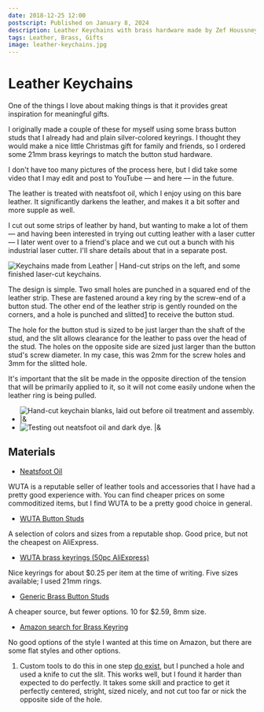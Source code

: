 ```yaml
---
date: 2018-12-25 12:00
postscript: Published on January 8, 2024
description: Leather Keychains with brass hardware made by Zef Houssney.
tags: Leather, Brass, Gifts
image: leather-keychains.jpg
---
```


# Leather Keychains

One of the things I love about making things is that it provides great
inspiration for meaningful gifts.

I originally made a couple of these for myself using some brass button studs
that I already had and plain silver-colored keyrings. I thought they would make
a nice little Christmas gift for family and friends, so I ordered some 21mm
brass keyrings to match the button stud hardware.

I don't have too many pictures of the process here, but I did take some video
that I may edit and post to YouTube — and here — in the future.

The leather is treated with neatsfoot oil, which I enjoy using on this bare
leather. It significantly darkens the leather, and makes it a bit softer and
more supple as well.

I cut out some strips of leather by hand, but wanting to make a lot of them
— and having been interested in trying out cutting leather with a laser cutter —
I later went over to a friend's place and we cut out a bunch with his industrial
laser cutter. I'll share details about that in a separate post.

![Keychains made from Leather | Hand-cut strips on the left, and some finished laser-cut keychains.](leather-keychains.jpg)

The design is simple. Two small holes are punched in a squared end of the
leather strip. These are fastened around a key ring by the screw-end of a button
stud. The other end of the leather strip is gently rounded on the corners, and a
hole is punched and slitted[1](#footnotes) to receive the button stud.

The hole for the button stud is sized to be just larger than the shaft of the
stud, and the slit allows clearance for the leather to pass over the head of the
stud. The holes on the opposite side are sized just larger than the button
stud's screw diameter. In my case, this was 2mm for the screw holes and 3mm
for the slitted hole.

It's important that the slit be made in the opposite direction of the tension
that will be primarily applied to it, so it will not come easily undone when
the leather ring is being pulled.

- ![Hand-cut keychain blanks, laid out before oil treatment and assembly. |&](hand-cut-keychains.jpg)
- ![Testing out neatsfoot oil and dark dye. |&](flat-keychain-blanks.jpg)


## Materials

- [Neatsfoot Oil](https://amzn.to/3sZp4ff)

WUTA is a reputable seller of leather tools and accessories that I have had a
pretty good experience with. You can find cheaper prices on some commoditized
items, but I find WUTA to be a pretty good choice in general.

- [WUTA Button Studs](https://s.click.aliexpress.com/e/_A8T4nD)
<div class="detail">
A selection of colors and sizes from a reputable shop. Good price, but not the cheapest on AliExpress.
</div>

- [WUTA brass keyrings (50pc AliExpress)](https://s.click.aliexpress.com/e/_97Gu9l)
<div class="detail">
Nice keyrings for about $0.25 per item at the time of writing. Five sizes
available; I used 21mm rings.
</div>

- [Generic Brass Button Studs](https://s.click.aliexpress.com/e/_AFmbcn)
<div class="detail">
A cheaper source, but fewer options. 10 for $2.59, 8mm size.
</div>

- [Amazon search for Brass Keyring](https://amzn.to/3txFsUM)
<div class="detail">
No good options of the style I wanted at this time on Amazon, but there are some
flat styles and other options.
</div>


1) Custom tools to do this in one step [do exist](https://amzn.to/3NcdfKD),
but I punched a hole and used a knife to cut the slit. This works well, but I
found it harder than expected to do perfectly. It takes some skill and practice to get it perfectly centered, stright, sized nicely, and not cut too far or nick the opposite side of the hole.
